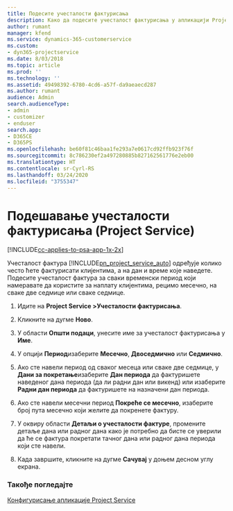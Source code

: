 ```yaml
---
title: Подесите учесталости фактурисања
description: Како да подесите учесталост фактурисања у апликацији Project Service
author: rumant
manager: kfend
ms.service: dynamics-365-customerservice
ms.custom:
- dyn365-projectservice
ms.date: 8/03/2018
ms.topic: article
ms.prod: ''
ms.technology: ''
ms.assetid: 49498392-6780-4cd6-a57f-da9aeaecd287
ms.author: rumant
audience: Admin
search.audienceType:
- admin
- customizer
- enduser
search.app:
- D365CE
- D365PS
ms.openlocfilehash: be60f81c46baa1fe293a7e0617cd92ffb923f76f
ms.sourcegitcommit: 8c786230ef2a497280885b827162561776e2eb00
ms.translationtype: HT
ms.contentlocale: sr-Cyrl-RS
ms.lasthandoff: 03/24/2020
ms.locfileid: "3755347"
---
```

# <a name="set-up-invoice-frequencies-project-service"></a>Подешавање учесталости фактурисања (Project Service)

[!INCLUDE[cc-applies-to-psa-app-1x-2x](../includes/cc-applies-to-psa-app-1x-2x.md)]

Учесталост фактура [!INCLUDE[pn_project_service_auto](../includes/pn-project-service-auto.md)] одређује колико често ћете фактурисати клијентима, а на дан и време које наведете. Подесите учесталост фактура за сваки временски период који намеравате да користите за наплату клијентима, рецимо месечно, на сваке две седмице или сваке седмице.  
  
1.  Идите на **Project Service >Учесталости фактурисања**.  
  
2.  Кликните на дугме **Ново**.  
  
3.  У области **Општи подаци**, унесите име за учесталост фактурисања у **Име**.  
  
4.  У опцији **Период**изаберите **Месечно**, **Двоседмично** или **Седмично**.  
  
5.  Ако сте навели период од сваког месеца или сваке две седмице, у **Дани за покретање**изаберите **Дан периода** да фактуришете наведеног дана периода (да ли радни дан или викенд) или изаберите **Радни дан периода** да фактуришете на назначени дан периода.  
  
6.  Ако сте навели месечни период **Покреће се месечно**, изаберите број пута месечно који желите да покренете фактуру.  
  
7.  У оквиру области **Детаљи о учесталости фактуре**, промените детаље дана или радног дана како је потребно да бисте се уверили да ће се фактура покретати тачног дана или радног дана периода који сте навели.  
  
8.  Када завршите, кликните на дугме **Сачувај** у доњем десном углу екрана.  
  
### <a name="see-also"></a>Такође погледајте  
 [Конфигурисање апликације Project Service](../project-service/configure.md)
